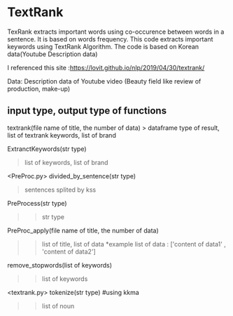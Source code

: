 # TextRank
TexRank extracts important words using co-occurence between words in a sentence. It is based on words frequency.
This code extracts important keywords using TextRank Algorithm. The code is based on Korean data(Youtube Description data)

I referenced this site :https://lovit.github.io/nlp/2019/04/30/textrank/

Data: Description data of Youtube video (Beauty field like review of production, make-up)

<h2>input type, output type of functions </h2>
<main.py>
textrank(file name of title, the number of data)
> dataframe type of result, list of textrank keywords, list of brand

ExtranctKeywords(str type)
> list of keywords, list of brand

<PreProc.py>
divided_by_sentence(str type)
> sentences splited by kss

PreProcess(str type)
>> str type

PreProc_apply(file name of title, the number of data)
>> list of title, list of data
*example list of data : ['content of data1' , 'content of data2']

remove_stopwords(list of keywords)
>> list of keywords

<textrank.py>
tokenize(str type) #using kkma
>> list of noun
